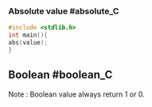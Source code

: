 
### Absolute value #absolute_C

```c++
#include <stdlib.h>
int main(){
abs(value);
}
```

## Boolean #boolean_C

Note : Boolean value always return 1 or 0.

	

